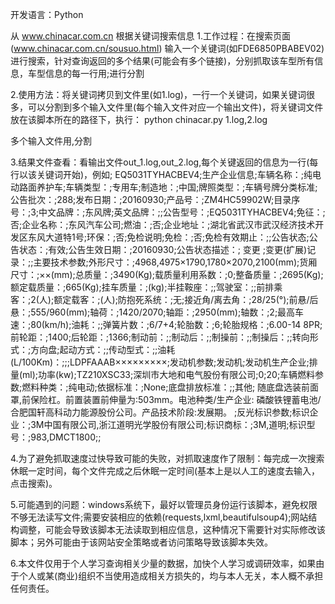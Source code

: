 
开发语言：Python

从 www.chinacar.com.cn 根据关键词搜索信息
1.工作过程：在搜索页面(www.chinacar.com.cn/sousuo.html) 输入一个关键词(如FDE6850PBABEV02)进行搜索，针对查询返回的多个结果(可能会有多个链接)，分别抓取该车型所有信息，车型信息的每一行用;进行分割

2.使用方法：将关键词拷贝到文件里(如1.log)，一行一个关键词，如果关键词很多，可以分割到多个输入文件里(每个输入文件对应一个输出文件)，将关键词文件放在该脚本所在的路径下，执行：
python chinacar.py 1.log,2.log

多个输入文件用,分割

3.结果文件查看：看输出文件out_1.log,out_2.log,每个关键返回的信息为一行(每行以该关键词开始)，例如;
EQ5031TYHACBEV4;生产企业信息;车辆名称：;纯电动路面养护车;车辆类型：;专用车;制造地：;中国;牌照类型：;车辆号牌分类标准;公告批次：;288;发布日期：;20160930;产品号：;ZM4HC59902W;目录序号：;3;中文品牌：;东风牌;英文品牌：;;公告型号：;EQ5031TYHACBEV4;免征：;否;企业名称：;东风汽车公司;燃油：;否;企业地址：;湖北省武汉市武汉经济技术开发区东风大道特1号;环保：;否;免检说明;免检：;否;免检有效期止：;;公告状态;公告状态：;有效;公告生效日期：;20160930;公告状态描述：; 变更 ;变更(扩展)记录：;;主要技术参数;外形尺寸：;4968,4975×1790,1780×2070,2100(mm);货厢尺寸：;××(mm);总质量：;3490(Kg);载质量利用系数：;0;整备质量：;2695(Kg);额定载质量：;665(Kg);挂车质量：;(kg);半挂鞍座：;;驾驶室：;;前排乘客：;2(人);额定载客：;(人);防抱死系统：;无;接近角/离去角：;28/25(°);前悬/后悬：;555/960(mm);轴荷：;1420/2070;轴距：;2950(mm);轴数：;2;最高车速：;80(km/h);油耗：;;弹簧片数：;6/7+4;轮胎数：;6;轮胎规格：;6.00-14 8PR;前轮距：;1400;后轮距：;1366;制动前：;;制动后：;;制操前：;;制操后：;;转向形式：;方向盘;起动方式：;;传动型式：;;油耗(L/100Km)：;;;LDPFAAAB×××××××××;发动机参数;发动机;发动机生产企业;排量(ml);功率(kw);TZ210XSC33;深圳市大地和电气股份有限公司;0;20;车辆燃料参数;燃料种类：;纯电动;依据标准：;None;底盘排放标准：;;其他; 随底盘选装前面罩,前保险杠。前置装置前伸量为:503mm。电池种类/生产企业: 磷酸铁锂蓄电池/合肥国轩高科动力能源股份公司。产品技术阶段:发展期。 ;反光标识参数;标识企业：;3M中国有限公司,浙江道明光学股份有限公司;标识商标：;3M,道明;标识型号：;983,DMCT1800;;

4.为了避免抓取速度过快导致可能的失败，对抓取速度作了限制：每完成一次搜索休眠一定时间，每个文件完成之后休眠一定时间(基本上是以人工的速度去输入，点击搜索)。

5.可能遇到的问题：windows系统下，最好以管理员身份运行该脚本，避免权限不够无法读写文件;需要安装相应的依赖(requests,lxml,beautifulsoup4);网站结构调整，可能会导致该脚本无法读取到相应信息，这种情况下需要针对实际修改该脚本；另外可能由于该网站安全策略或者访问策略导致该脚本失效。

6.本文件仅用于个人学习查询相关少量的数据，加快个人学习或调研效率，如果由于个人或某(商业)组织不当使用造成相关方损失的，均与本人无关，本人概不承担任何责任。

